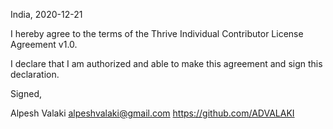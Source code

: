 India, 2020-12-21

I hereby agree to the terms of the Thrive Individual Contributor License Agreement v1.0.

I declare that I am authorized and able to make this agreement and sign this declaration.

Signed,

Alpesh Valaki alpeshvalaki@gmail.com https://github.com/ADVALAKI
